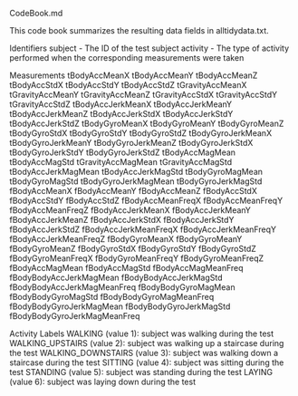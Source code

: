 CodeBook.md

This code book summarizes the resulting data fields in alltidydata.txt.


Identifiers
	subject - The ID of the test subject
	activity - The type of activity performed when the corresponding measurements were taken
	
Measurements
	tBodyAccMeanX
	tBodyAccMeanY
	tBodyAccMeanZ
	tBodyAccStdX
	tBodyAccStdY
	tBodyAccStdZ
	tGravityAccMeanX
 	tGravityAccMeanY
 	tGravityAccMeanZ
 	tGravityAccStdX
 	tGravityAccStdY
 	tGravityAccStdZ
 	tBodyAccJerkMeanX
 	tBodyAccJerkMeanY
 	tBodyAccJerkMeanZ
 	tBodyAccJerkStdX
 	tBodyAccJerkStdY
 	tBodyAccJerkStdZ
 	tBodyGyroMeanX
 	tBodyGyroMeanY
 	tBodyGyroMeanZ
 	tBodyGyroStdX
 	tBodyGyroStdY
 	tBodyGyroStdZ
 	tBodyGyroJerkMeanX
 	tBodyGyroJerkMeanY
 	tBodyGyroJerkMeanZ
 	tBodyGyroJerkStdX
 	tBodyGyroJerkStdY
 	tBodyGyroJerkStdZ
 	tBodyAccMagMean
 	tBodyAccMagStd
 	tGravityAccMagMean
 	tGravityAccMagStd
 	tBodyAccJerkMagMean
 	tBodyAccJerkMagStd
 	tBodyGyroMagMean
 	tBodyGyroMagStd
 	tBodyGyroJerkMagMean
 	tBodyGyroJerkMagStd
 	fBodyAccMeanX
 	fBodyAccMeanY
 	fBodyAccMeanZ
 	fBodyAccStdX
 	fBodyAccStdY
 	fBodyAccStdZ
 	fBodyAccMeanFreqX
 	fBodyAccMeanFreqY
 	fBodyAccMeanFreqZ
 	fBodyAccJerkMeanX
 	fBodyAccJerkMeanY
 	fBodyAccJerkMeanZ
 	fBodyAccJerkStdX
 	fBodyAccJerkStdY
 	fBodyAccJerkStdZ
 	fBodyAccJerkMeanFreqX
 	fBodyAccJerkMeanFreqY
 	fBodyAccJerkMeanFreqZ
 	fBodyGyroMeanX
 	fBodyGyroMeanY
 	fBodyGyroMeanZ
 	fBodyGyroStdX
 	fBodyGyroStdY
 	fBodyGyroStdZ
 	fBodyGyroMeanFreqX
 	fBodyGyroMeanFreqY
 	fBodyGyroMeanFreqZ
 	fBodyAccMagMean
 	fBodyAccMagStd
 	fBodyAccMagMeanFreq
 	fBodyBodyAccJerkMagMean
 	fBodyBodyAccJerkMagStd
 	fBodyBodyAccJerkMagMeanFreq
 	fBodyBodyGyroMagMean
 	fBodyBodyGyroMagStd
 	fBodyBodyGyroMagMeanFreq
 	fBodyBodyGyroJerkMagMean
 	fBodyBodyGyroJerkMagStd
 	fBodyBodyGyroJerkMagMeanFreq
 	
Activity Labels
 	WALKING (value 1): subject was walking during the test
 	WALKING_UPSTAIRS (value 2): subject was walking up a staircase during the test
 	WALKING_DOWNSTAIRS (value 3): subject was walking down a staircase during the test
 	SITTING (value 4): subject was sitting during the test
 	STANDING (value 5): subject was standing during the test
 	LAYING (value 6): subject was laying down during the test

